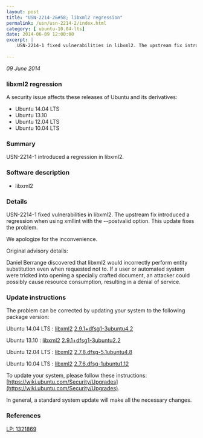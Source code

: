 ```yaml
---
layout: post
title: "USN-2214-2&#58; libxml2 regression"
permalink: /usn/usn-2214-2/index.html
category: [ ubuntu-10.04-lts]
date: 2014-06-09 12:00:00
excerpt: |
    USN-2214-1 fixed vulnerabilities in libxml2. The upstream fix introduced a regression when using xmllint with the --postvalid option. This update fixes the problem.
    
--- 
```

 
 

*09 June 2014*

### libxml2 regression

A security issue affects these releases of Ubuntu and its derivatives:

* Ubuntu 14.04 LTS
* Ubuntu 13.10
* Ubuntu 12.04 LTS
* Ubuntu 10.04 LTS

### Summary

USN-2214-1 introduced a regression in libxml2. 

### Software description

* libxml2 

### Details

USN-2214-1 fixed vulnerabilities in libxml2. The upstream fix introduced a regression when using xmllint with the --postvalid option. This update fixes the problem.

We apologize for the inconvenience.

Original advisory details:

 Daniel Berrange discovered that libxml2 would incorrectly perform entity substitution even when requested not to. If a user or automated system were tricked into opening a specially crafted document, an attacker could possibly cause resource consumption, resulting in a denial of service. 

### Update instructions

The problem can be corrected by updating your system to the following package version:

Ubuntu 14.04 LTS
 : [libxml2](https://launchpad.net/ubuntu/+source/libxml2) <span> [2.9.1+dfsg1-3ubuntu4.2](https://launchpad.net/ubuntu/+source/libxml2/2.9.1+dfsg1-3ubuntu4.2) </span> 

Ubuntu 13.10
 : [libxml2](https://launchpad.net/ubuntu/+source/libxml2) <span> [2.9.1+dfsg1-3ubuntu2.2](https://launchpad.net/ubuntu/+source/libxml2/2.9.1+dfsg1-3ubuntu2.2) </span> 

Ubuntu 12.04 LTS
 : [libxml2](https://launchpad.net/ubuntu/+source/libxml2) <span> [2.7.8.dfsg-5.1ubuntu4.8](https://launchpad.net/ubuntu/+source/libxml2/2.7.8.dfsg-5.1ubuntu4.8) </span> 

Ubuntu 10.04 LTS
 : [libxml2](https://launchpad.net/ubuntu/+source/libxml2) <span> [2.7.6.dfsg-1ubuntu1.12](https://launchpad.net/ubuntu/+source/libxml2/2.7.6.dfsg-1ubuntu1.12) </span> 

To update your system, please follow these instructions: [https://wiki.ubuntu.com/Security/Upgrades](https://wiki.ubuntu.com/Security/Upgrades).

In general, a standard system update will make all the necessary changes. 

### References

 
 [LP: 1321869](https://launchpad.net/bugs/1321869)
 

